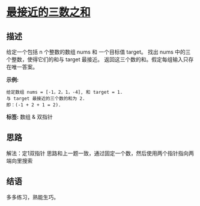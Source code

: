# [ 最接近的三数之和 ][title]

## 描述
给定一个包括 n 个整数的数组 nums 和 一个目标值 target。
找出 nums 中的三个整数，使得它们的和与 target 最接近。
返回这三个数的和。假定每组输入只存在唯一答案。

**示例:**
```
给定数组 nums = [-1，2，1，-4], 和 target = 1.
与 target 最接近的三个数的和为 2. 
即：(-1 + 2 + 1 = 2).

```


**标签:** 数组 & 双指针


## 思路
解法：定1双指针
   思路和上一题一致，通过固定一个数，然后使用两个指针指向两端向里搜索
 
  
## 结语
   多多练习，熟能生巧。
  
  
[title]: https://leetcode-cn.com/problems/3sum-closest/
